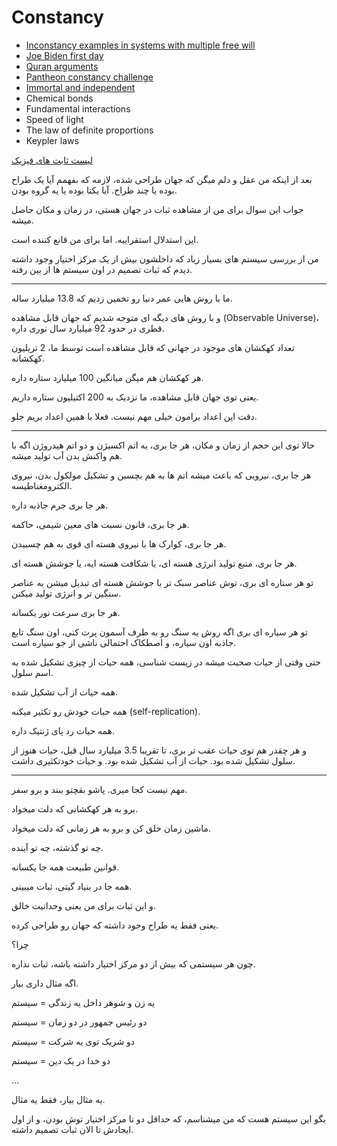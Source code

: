 # Constancy

- [Inconstancy examples in systems with multiple free will](inconstantcy-examples-in-systems-with-multiple-free-will)
- [Joe Biden first day](joe-biden-first-day)
- [Quran arguments](quran-arguments)
- [Pantheon constancy challenge](pantheon-constancy-challenge)
- [Immortal and independent](immortal-and-independent)
- Chemical bonds
- Fundamental interactions
- Speed of light
- The law of definite proportions
- Keypler laws

<a href="https://en.wikipedia.org/wiki/List_of_physical_constants">لیست ثابت های فیزیک</a>

<p>بعد از اینکه من عقل و دلم میگن که جهان طراحی شده، لازمه که بفهمم آیا یک طراح بوده یا چند طراح. آیا یکتا بوده یا یه گروه بودن.</p>
<p>جواب این سوال برای من از مشاهده ثبات در جهان هستی، در زمان و مکان حاصل میشه.</p>
<p>این استدلال استقراییه. اما برای من قانع کننده است.</p>
<p>من از بررسی سیستم های بسیار زیاد که داخلشون بیش از یک مرکز اختیار وجود داشته دیدم که ثبات تصمیم در اون سیستم ها از بین رفته.</p>
<hr />
<p>ما با روش هایی عمر دنیا رو تخمین زدیم که 13.8 میلیارد ساله.</p>
<p>و با روش های دیگه ای متوجه شدیم که جهان قابل مشاهده (Observable Universe)، قطری در حدود 92 میلیارد سال نوری داره.</p>
<p>تعداد کهکشان های موجود در جهانی که قابل مشاهده است توسط ما، 2 تریلیون کهکشانه.</p>
<p>هر کهکشان هم میگن میانگین 100 میلیارد ستاره داره.</p>
<p>یعنی توی جهان قابل مشاهده، ما نزدیک به 200 اکتیلیون ستاره داریم.</p>
<p>دقت این اعداد برامون خیلی مهم نیست. فعلا با همین اعداد بریم جلو.</p>
<hr />
<p>حالا توی این حجم از زمان و مکان، هر جا بری، یه اتم اکسیژن و دو اتم هیدروژن اگه با هم واکنش بدن آب تولید میشه.</p>
<p>هر جا بری، نیرویی که باعث میشه اتم ها به هم بچسبن و تشکیل مولکول بدن، نیروی الکترومغناطیسه.</p>
<p>هر جا بری جرم جاذبه داره.</p>
<p>هر جا بری، قانون نسبت های معین شیمی، حاکمه.</p>
<p>هر جا بری، کوارک ها با نیروی هسته ای قوی به هم چسبیدن.</p>
<p>هر جا بری، منبع تولید انرژی هسته ای، یا شکافت هسته ایه، یا جوشش هسته ای.</p>
<p>تو هر ستاره ای بری، توش عناصر سبک تر با جوشش هسته ای تبدیل میشن به عناصر سنگین تر و انرژی تولید میکنن.</p>
<p>هر جا بری سرعت نور یکسانه.</p>
<p>تو هر سیاره ای بری اگه روش یه سنگ رو به طرف آسمون پرت کنی، اون سنگ تابع جاذبه اون سیاره، و اصطکاک احتمالی ناشی از جو سیاره است.</p>
<p>حتی وقتی از حیات صحبت میشه در زیست شناسی، همه حیات از چیزی تشکیل شده به اسم سلول.</p>
<p>همه حیات از آب تشکیل شده.</p>
<p>همه حیات خودش رو تکثیر میکنه (self-replication).</p>
<p>همه حیات رد پای ژنتیک داره.</p>
<p>و هر چقدر هم توی حیات عقب تر بری، تا تقریبا 3.5 میلیارد سال قبل، حیات هنوز از سلول تشکیل شده بود. حیات از آب تشکیل شده بود. و حیات خودتکثیری داشت.</p>
<hr />
<p>مهم نیست کجا میری. پاشو بقچتو ببند و برو سفر.</p>
<p>برو به هر کهکشانی که دلت میخواد.</p>
<p>ماشین زمان خلق کن و برو به هر زمانی که دلت میخواد.</p>
<p>چه تو گذشته، چه تو آینده.</p>
<p>قوانین طبیعت همه جا یکسانه.</p>
<p>همه جا در بنیاد گیتی، ثبات میبینی.</p>
<p>و این ثبات برای من یعنی وحدانیت خالق.</p>
<p>یعنی فقط یه طراح وجود داشته که جهان رو طراحی کرده.</p>
<p>چرا؟</p>
<p>چون هر سیستمی که بیش از دو مرکز اختیار داشته باشه، ثبات نداره.</p>
<p>اگه مثال داری بیار.</p>
<p>یه زن و شوهر داخل یه زندگی = سیستم</p>
<p>دو رئیس جمهور در دو زمان = سیستم</p>
<p>دو شریک توی یه شرکت = سیستم</p>
<p>دو خدا در یک دین = سیستم</p>
<p>...</p>
<p>یه مثال بیار، فقط یه مثال.</p>
<p>بگو این سیستم هست که من میشناسم، که حداقل دو تا مرکز اختیار توش بودن، و از اول ایجادش تا الان ثبات تصمیم داشته.</p>
